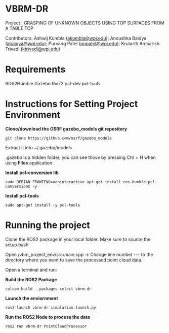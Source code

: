 # VBRM-DR

Project : GRASPING OF UNKNOWN OBJECTS USING TOP SURFACES FROM A TABLE TOP
              
Contributors: Ashwij Kumbla (akumbla@wpi.edu);
              Anoushka Baidya (abaidya@wpi.edu);
              Purvang Patel (pppatel@wpi.edu);
              Krutarth Ambarish Trivedi (ktrivedi@wpi.edu)

# Requirements
ROS2Humble
Gazebo
Rviz2
pcl-dev
pcl-tools

# Instructions for Setting Project Environment

**Clone/download the OSRF gazebo_models git repository**
```
git clone https://github.com/osrf/gazebo_models
```
Extract it into ~/.gazebo/models

.gazebo is a hidden folder, you can see those by pressing Ctrl + H when using **Files** application.


**Install pcl-conversion lib**
```
sudo DEBIAN_FRONTEND=noninteractive apt-get install ros-humble-pcl-conversions -y
```

**Install pcl-tools**
```
sudo apt-get install -y pcl-tools
```

# Running the project

Clone the ROS2 package in your local folder. Make sure to source the setup.bash

Open <WORKSPACE>/vbm_project_env/src/main.cpp -> Change line number --- to the directory where you want to save the processed point cloud data.

Open a terminal and run:

**Build the ROS2 Package**
``` 
colcon build --packages-select vbrm-dr
```

**Launch the enviornment**
```
ros2 launch vbrm-dr simulation.launch.py
```

**Run the ROS2 Node to process the data**
```
ros2 run vbrm-dr PointCloudProcessor 
```

